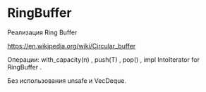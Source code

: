 # RingBuffer

Реализация Ring Buffer

https://en.wikipedia.org/wiki/Circular_buffer

Операции: with_capacity(n) , push(T) , pop() , impl IntoIterator for RingBuffer<T> .

Без использования unsafe и VecDeque.
